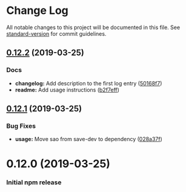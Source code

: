# Change Log

All notable changes to this project will be documented in this file. See [standard-version](https://github.com/conventional-changelog/standard-version) for commit guidelines.

## [0.12.2](https://github.com/cristovaov/web-starter-pack/compare/v0.12.1...v0.12.2) (2019-03-25)


### Docs

* **changelog:** Add description to the first log entry ([50168f7](https://github.com/cristovaov/web-starter-pack/commit/50168f7))
* **readme:** Add usage instructions ([b2f7eff](https://github.com/cristovaov/web-starter-pack/commit/b2f7eff))



## [0.12.1](https://github.com/cristovaov/web-starter-pack/compare/v0.12.0...v0.12.1) (2019-03-25)


### Bug Fixes

* **usage:** Move sao from save-dev to dependency ([028a37f](https://github.com/cristovaov/web-starter-pack/commit/028a37f))



# 0.12.0 (2019-03-25)


### Initial npm release
